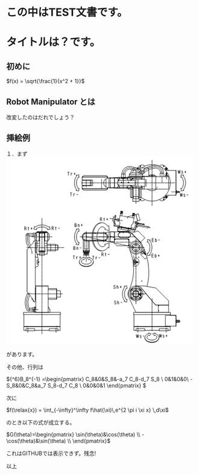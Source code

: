 # この中はTEST文書です。

# タイトルは？です。

## 初めに


$f(x) = \sqrt{\frac{1}{x^2 + 1}}$


## Robot Manipulator とは
改変したのはだれでしょう？

## 挿絵例
１．まず
![](arm.png)

[](
    ![](https://gyazo.com/751140ae0c4b9ec5a3982ed7f0e75f91.png)
)
があります。

その他、行列は

${^6}B_8^{-1}
=\begin{pmatrix}
C_8&0&S_8&-a_7 C_8-d_7 S_8 \\
0&1&0&0\\
-S_8&0&C_8&a_7 S_8-d_7 C_8 \\
0&0&0&1
\end{pmatrix}
$


次に

$f(\relax{x}) = \int_{-\infty}^\infty
    f\hat(\xi)\,e^{2 \pi i \xi x}
    \,d\xi$

のとき以下の式が成立する。

$G(\theta)=\begin{pmatrix} 
\sin(\theta)&\cos(\theta) \\
-\cos(\theta)&\sin(\theta) \\
\end{pmatrix}$

これはGITHUBでは表示できず。残念!

以上